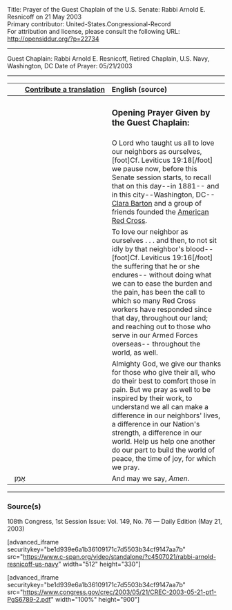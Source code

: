 <html>
<head></head>
<body>
Title: Prayer of the Guest Chaplain of the U.S. Senate: Rabbi Arnold E. Resnicoff on 21 May 2003<br />
Primary contributor: United-States.Congressional-Record<br />
For attribution and license, please consult the following URL: <a href="http://opensiddur.org/?p=22734">http://opensiddur.org/?p=22734</a>
<p />
<hr />

Guest Chaplain: Rabbi Arnold E. Resnicoff, Retired Chaplain, U.S. Navy, Washington, DC
Date of Prayer: 05/21/2003

<hr />

<table style="margin-left: auto;margin-right: auto;" class="draggable">
<thead><tr><th id="x" style="text-align: right;"><a href="/contributing/upload/">Contribute a translation</a></th><th style="text-align: left;">English (source)</th></tr></thead>
<tbody>
<tr><td style="vertical-align:top;" width="46%">
<div class="liturgy"><span lang="he">

</span></div></td>
 
<td style="vertical-align:top;" width="53%">
<div class="english">
<h3>Opening Prayer Given by the Guest Chaplain:</h3>
</div></td></tr>


<tr><td style="vertical-align:top;" width="46%">
<div class="liturgy"><span lang="he">

</span></div></td>
 
<td style="vertical-align:top;" width="53%">
<div class="english">
O Lord who taught us all to love our neighbors as ourselves,[foot]Cf. Leviticus 19:18[/foot]&nbsp;
we pause now, before this Senate session starts, 
to recall that on this day--in 1881--
and in this city--Washington, DC--
<a href="https://en.wikipedia.org/wiki/Clara_Barton">Clara Barton</a> and a group of friends 
founded the <a href="https://en.wikipedia.org/wiki/American_Red_Cross">American Red Cross</a>.
</div></td></tr>


<tr><td style="vertical-align:top;" width="46%">
<div class="liturgy"><span lang="he">

</span></div></td>
 
<td style="vertical-align:top;" width="53%">
<div class="english">
To love our neighbor as ourselves . . . 
and then, to not sit idly by that neighbor's blood--[foot]Cf. Leviticus 19:16[/foot]&nbsp;
the suffering that he or she endures--
without doing what we can 
to ease the burden and the pain, 
has been the call to which so many Red Cross workers 
have responded since that day, 
throughout our land; 
and reaching out to those who serve in our Armed Forces overseas--
throughout the world, as well.
</div></td></tr>


<tr><td style="vertical-align:top;" width="46%">
<div class="liturgy"><span lang="he">

</span></div></td>
 
<td style="vertical-align:top;" width="53%">
<div class="english">
Almighty God, 
we give our thanks for those who give their all, 
who do their best to comfort those in pain. 
But we pray as well to be inspired by their work, 
to understand we all can make a difference in our neighbors' lives, 
a difference in our Nation's strength, 
a difference in our world. 
Help us help one another do our part 
to build the world of peace, 
the time of joy, 
for which we pray. 
</div></td></tr>


<tr><td style="vertical-align:top;" width="46%">
<div class="liturgy"><span lang="he">
&nbsp;
אָמֵן׃
</span></div></td>
 
<td style="vertical-align:top;" width="53%">
<div class="english">
And may we say, 
<em>Amen.</em>
</div></td></tr>
</tbody></table>

<hr />

<h3>Source(s)</h3>

108th Congress, 1st Session
Issue: Vol. 149, No. 76 — Daily Edition (May 21, 2003)

[advanced_iframe securitykey="be1d939e6a1b36109171c7d5503b34cf9147aa7b" src="https://www.c-span.org/video/standalone/?c4507021/rabbi-arnold-resnicoff-us-navy" width="512" height="330"]

[advanced_iframe securitykey="be1d939e6a1b36109171c7d5503b34cf9147aa7b" src="https://www.congress.gov/crec/2003/05/21/CREC-2003-05-21-pt1-PgS6789-2.pdf" width="100%" height="900"]
</body>
</html>